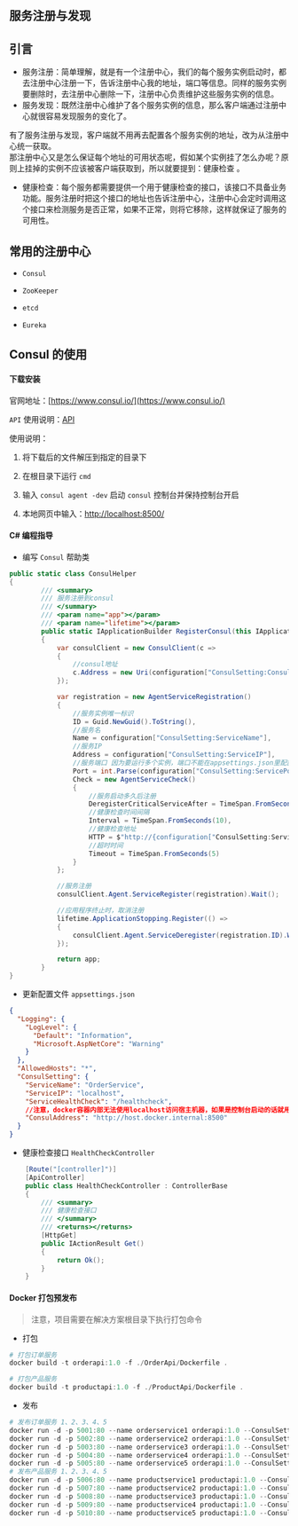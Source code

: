 ## 服务注册与发现

## 引言

- 服务注册：简单理解，就是有一个注册中心，我们的每个服务实例启动时，都去注册中心注册一下，告诉注册中心我的地址，端口等信息。同样的服务实例要删除时，去注册中心删除一下，注册中心负责维护这些服务实例的信息。
- 服务发现：既然注册中心维护了各个服务实例的信息，那么客户端通过注册中心就很容易发现服务的变化了。

有了服务注册与发现，客户端就不用再去配置各个服务实例的地址，改为从注册中心统一获取。  
那注册中心又是怎么保证每个地址的可用状态呢，假如某个实例挂了怎么办呢？原则上挂掉的实例不应该被客户端获取到，所以就要提到：健康检查 。

- 健康检查：每个服务都需要提供一个用于健康检查的接口，该接口不具备业务功能。服务注册时把这个接口的地址也告诉注册中心，注册中心会定时调用这个接口来检测服务是否正常，如果不正常，则将它移除，这样就保证了服务的可用性。

## 常用的注册中心

- `Consul`

- `ZooKeeper`

- `etcd`

- `Eureka`

## Consul 的使用

#### 下载安装

官网地址：[https://www.consul.io/](https://www.consul.io/)

`API` 使用说明：[API](https://www.consul.io/api-docs)

使用说明：

1. 将下载后的文件解压到指定的目录下

2. 在根目录下运行 `cmd`

3. 输入 `consul agent -dev` 启动 `consul` 控制台并保持控制台开启

4. 本地网页中输入：[http://localhost:8500/](http://localhost:8500/)

#### C# 编程指导

- 编写 `Consul` 帮助类

```csharp
public static class ConsulHelper
{
        /// <summary>
        /// 服务注册到consul
        /// </summary>
        /// <param name="app"></param>
        /// <param name="lifetime"></param>
        public static IApplicationBuilder RegisterConsul(this IApplicationBuilder app, IConfiguration configuration, IHostApplicationLifetime lifetime)
        {
            var consulClient = new ConsulClient(c =>
            {
                //consul地址
                c.Address = new Uri(configuration["ConsulSetting:ConsulAddress"]);
            });

            var registration = new AgentServiceRegistration()
            {
                //服务实例唯一标识
                ID = Guid.NewGuid().ToString(),
                //服务名
                Name = configuration["ConsulSetting:ServiceName"],
                //服务IP
                Address = configuration["ConsulSetting:ServiceIP"],
                //服务端口 因为要运行多个实例，端口不能在appsettings.json里配置，在docker容器运行时传入
                Port = int.Parse(configuration["ConsulSetting:ServicePort"]),
                Check = new AgentServiceCheck()
                {
                    //服务启动多久后注册
                    DeregisterCriticalServiceAfter = TimeSpan.FromSeconds(5),
                    //健康检查时间间隔
                    Interval = TimeSpan.FromSeconds(10),
                    //健康检查地址
                    HTTP = $"http://{configuration["ConsulSetting:ServiceIP"]}:{configuration["ConsulSetting:ServicePort"]}{configuration["ConsulSetting:ServiceHealthCheck"]}",
                    //超时时间
                    Timeout = TimeSpan.FromSeconds(5)
                }
            };

            //服务注册
            consulClient.Agent.ServiceRegister(registration).Wait();

            //应用程序终止时，取消注册
            lifetime.ApplicationStopping.Register(() =>
            {
                consulClient.Agent.ServiceDeregister(registration.ID).Wait();
            });

            return app;
        }
}
```

- 更新配置文件 `appsettings.json`

```json
{
  "Logging": {
    "LogLevel": {
      "Default": "Information",
      "Microsoft.AspNetCore": "Warning"
    }
  },
  "AllowedHosts": "*",
  "ConsulSetting": {
    "ServiceName": "OrderService",
    "ServiceIP": "localhost",
    "ServiceHealthCheck": "/healthcheck",
    //注意，docker容器内部无法使用localhost访问宿主机器，如果是控制台启动的话就用localhost
    "ConsulAddress": "http://host.docker.internal:8500"
  }
}
```

- 健康检查接口 `HealthCheckController`

```csharp
    [Route("[controller]")]
    [ApiController]
    public class HealthCheckController : ControllerBase
    {
        /// <summary>
        /// 健康检查接口
        /// </summary>
        /// <returns></returns>
        [HttpGet]
        public IActionResult Get()
        {
            return Ok();
        }
    }
```

#### Docker 打包预发布

> 注意，项目需要在解决方案根目录下执行打包命令

- 打包

```powershell
# 打包订单服务
docker build -t orderapi:1.0 -f ./OrderApi/Dockerfile .

# 打包产品服务
docker build -t productapi:1.0 -f ./ProductApi/Dockerfile .
```

- 发布

```powershell
# 发布订单服务 1、2、3、4、5
docker run -d -p 5001:80 --name orderservice1 orderapi:1.0 --ConsulSetting:ServicePort="5001"
docker run -d -p 5002:80 --name orderservice2 orderapi:1.0 --ConsulSetting:ServicePort="5002"
docker run -d -p 5003:80 --name orderservice3 orderapi:1.0 --ConsulSetting:ServicePort="5003"
docker run -d -p 5004:80 --name orderservice4 orderapi:1.0 --ConsulSetting:ServicePort="5004"
docker run -d -p 5005:80 --name orderservice5 orderapi:1.0 --ConsulSetting:ServicePort="5005"
# 发布产品服务 1、2、3、4、5
docker run -d -p 5006:80 --name productservice1 productapi:1.0 --ConsulSetting:ServicePort="5006"
docker run -d -p 5007:80 --name productservice2 productapi:1.0 --ConsulSetting:ServicePort="5007"
docker run -d -p 5008:80 --name productservice3 productapi:1.0 --ConsulSetting:ServicePort="5008"
docker run -d -p 5009:80 --name productservice4 productapi:1.0 --ConsulSetting:ServicePort="5009"
docker run -d -p 5010:80 --name productservice5 productapi:1.0 --ConsulSetting:ServicePort="5010"
```

